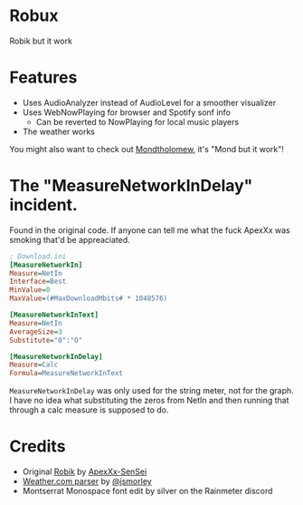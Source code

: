 # Robux

Robik but it work

# Features

- Uses AudioAnalyzer instead of AudioLevel for a smoother visualizer
- Uses WebNowPlaying for browser and Spotify sonf info
  - Can be reverted to NowPlaying for local music players
- The weather works

You might also want to check out [Mondtholomew](https://github.com/reisir/mondtholomew), it's "Mond but it work"!

# The "MeasureNetworkInDelay" incident.

Found in the original code. If anyone can tell me what the fuck ApexXx was smoking that'd be appreaciated.

```ini
; Download.ini
[MeasureNetworkIn]
Measure=NetIn
Interface=Best
MinValue=0
MaxValue=(#MaxDownloadMbits# * 1048576)

[MeasureNetworkInText]
Measure=NetIn
AverageSize=3
Substitute="0":"O"

[MeasureNetworkInDelay]
Measure=Calc
Formula=MeasureNetworkInText
```

`MeasureNetworkInDelay` was only used for the string meter, not for the graph. I have no idea what substituting the zeros from NetIn and then running that through a calc measure is supposed to do.

# Credits

- Original [Robik](https://www.deviantart.com/apexxx-sensei/art/Robik-771914763) by [ApexXx-SenSei](https://www.deviantart.com/apexxx-sensei)
- [Weather.com parser](https://forum.rainmeter.net/viewtopic.php?f=118&t=34628#p171501) by [@jsmorley](https://github.com/jsmorley)
- Montserrat Monospace font edit by silver on the Rainmeter discord
